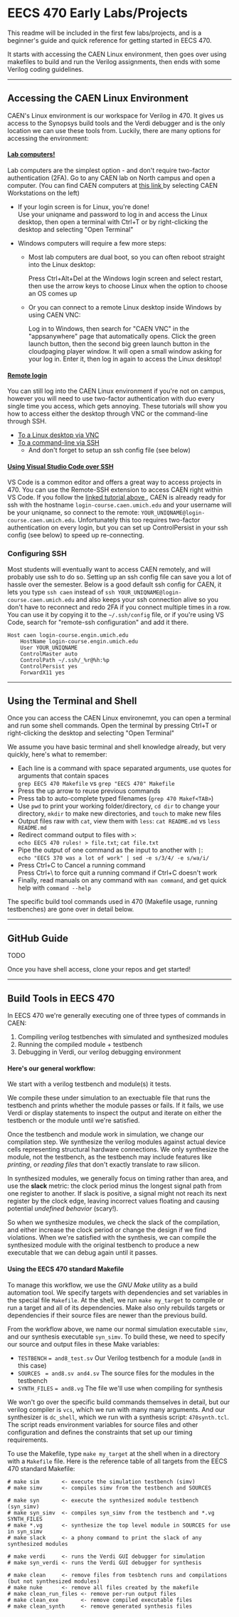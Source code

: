 # EECS 470 Early Labs/Projects

This readme will be included in the first few labs/projects, and is a
beginner's guide and quick reference for getting started in EECS 470.

It starts with accessing the CAEN Linux environment, then goes over
using makefiles to build and run the Verilog assignments, then ends with
some Verilog coding guidelines.

------------------------------------------------------------------------

## Accessing the CAEN Linux Environment

CAEN's Linux environment is our workspace for Verilog in 470. It gives
us access to the Synopsys build tools and the Verdi debugger and is the
only location we can use these tools from. Luckily, there are many
options for accessing the environment:

#### [Lab computers!](https://caen.engin.umich.edu/software/clse/)

Lab computers are the simplest option - and don't require two-factor
authentication (2FA). Go to any CAEN lab on North campus and open a
computer. (You can find CAEN computers at [this link
](https://its.umich.edu/computing/computers-software/campus-computing-sites/computer-labs-map)
by selecting CAEN Workstations on the left)

- If your login screen is for Linux, you're done!  
  Use your uniqname and password to log in and access the Linux desktop,
  then open a terminal with Ctrl+T or by right-clicking the desktop
  and selecting "Open Terminal"

- Windows computers will require a few more steps:

  - Most lab computers are dual boot, so you can often reboot straight
    into the Linux desktop:

    Press Ctrl+Alt+Del at the Windows login screen and select restart,
    then use the arrow keys to choose Linux when the option to choose an
    OS comes up

  - Or you can connect to a remote Linux desktop inside Windows by using
    CAEN VNC:

    Log in to Windows, then search for "CAEN VNC" in the "appsanywhere"
    page that automatically opens. Click the green launch button, then
    the second big green launch button in the cloudpaging player window.
    It will open a small window asking for your log in. Enter it, then
    log in again to access the Linux desktop!

#### [Remote login](https://caen.engin.umich.edu/connect/linux-login-service/)

You can still log into the CAEN Linux environment if you're not on
campus, however you will need to use two-factor authentication with duo
every single time you access, which gets annoying. These tutorials will
show you how to access either the desktop through VNC or the command-line
through SSH.

- [To a Linux desktop via VNC](https://teamdynamix.umich.edu/TDClient/76/Portal/KB/ArticleDet?ID=4999)
- [To a command-line via SSH](https://teamdynamix.umich.edu/TDClient/76/Portal/KB/ArticleDet?ID=5002)
  - And don't forget to setup an ssh config file (see below)

#### [Using Visual Studio Code over SSH](https://code.visualstudio.com/docs/remote/ssh#_installation)

VS Code is a common editor and offers a great way to access projects
in 470. You can use the Remote-SSH extension to access CAEN right within
VS Code. If you follow the [linked tutorial above
](https://code.visualstudio.com/docs/remote/ssh#_installation),
CAEN is already ready for ssh with the hostname
`login-course.caen.umich.edu` and your username will be your uniqname,
so connect to the remote: `YOUR_UNIQNAME@login-course.caen.umich.edu`.
Unfortunately this too requires two-factor authentication on every
login, but you can set up ControlPersist in your ssh config (see below)
to speed up re-connecting.

### Configuring SSH

Most students will eventually want to access CAEN remotely, and will
probably use ssh to do so. Setting up an ssh config file can save you a
lot of hassle over the semester. Below is a good default ssh config for
CAEN, it lets you type `ssh caen` instead of
`ssh YOUR_UNIQNAME@login-course.caen.umich.edu` and also keeps your ssh
connection alive so you don't have to reconnect and redo 2FA if you
connect multiple times in a row. You can use it by copying it to the
`~/.ssh/config` file, or if you're using VS Code, search for "remote-ssh
configuration" and add it there.

```
Host caen login-course.engin.umich.edu
    HostName login-course.engin.umich.edu
    User YOUR_UNIQNAME
    ControlMaster auto
    ControlPath ~/.ssh/_%r@%h:%p
    ControlPersist yes
    ForwardX11 yes
```

------------------------------------------------------------------------

## Using the Terminal and Shell

Once you can access the CAEN Linux environemnt, you can open a
terminal and run some shell commands. Open the terminal by pressing
Ctrl+T or right-clicking the desktop and selecting "Open Terminal"

We assume you have basic terminal and shell knowledge already, but very
quickly, here's what to remember:
- Each line is a command with space separated arguments, use quotes for
  arguments that contain spaces  
  `grep EECS 470 Makefile` vs `grep "EECS 470" Makefile`
- Press the up arrow to reuse previous commands
- Press tab to auto-complete typed filenames (`grep 470 Makef<TAB>`)
- Use `pwd` to print your working folder/directory, `cd dir` to change
  your directory, `mkdir` to make new directories, and `touch` to make
  new files
- Output files raw with `cat`, view them with `less`:
  `cat README.md` vs `less README.md`
- Redirect command output to files with `>`:  
  `echo EECS 470 rules! > file.txt`; `cat file.txt`
- Pipe the output of one command as the input to another with `|`:  
  `echo "EECS 370 was a lot of work" | sed -e s/3/4/ -e s/wa/i/`
- Press Ctrl+C to Cancel a running command  
  Press Ctrl+\ to force quit a running command if Ctrl+C doesn't work
- Finally, read manuals on any command with `man command`, and get quick
  help with `command --help`

The specific build tool commands used in 470 (Makefile usage, running
testbenches) are gone over in detail below.

------------------------------------------------------------------------

## GitHub Guide

TODO

Once you have shell access, clone your repos and get started!

------------------------------------------------------------------------

## Build Tools in EECS 470

In EECS 470 we're generally executing one of three types of commands in
CAEN:

1. Compiling verilog testbenches with simulated and synthesized modules
2. Running the compiled module + testbench
3. Debugging in Verdi, our verilog debugging environment

#### Here's our general workflow:

We start with a verilog testbench and module(s) it tests.

We compile these under simulation to an exectuable file that runs
the testbench and prints whether the module passes or fails. If it
fails, we use Verdi or display statements to inspect the output and
iterate on either the testbench or the module until we're satisfied.

Once the testbench and module work in simulation, we change our
compilation step. We synthesize the verilog modules against actual
device cells representing structural hardware connections. We only
synthesize the module, not the testbench, as the testbench may
include features like *printing*, or *reading files* that don't
exactly translate to raw silicon.

In synthesized modules, we generally focus on timing rather than area,
and use the **slack** metric: the clock period minus the longest signal
path from one register to another. If slack is positive, a signal might
not reach its next register by the clock edge, leaving incorrect values
floating and causing potential *undefined behavior* (scary!).

So when we synthesize modules, we check the slack of the compilation,
and either increase the clock period or change the design if we find
violations. When we're satisfied with the synthesis, we can compile the
synthesized module with the original testbench to produce a new
executable that we can debug again until it passes.

#### Using the EECS 470 standard Makefile

To manage this workflow, we use the *GNU Make* utility as a build
automation tool. We specify targets with dependencies and set variables
in the special file `Makefile`. At the shell, we run `make my_target` to
compile or run a target and all of its dependencies. Make also only
rebuilds targets or dependencies if their source files are newer than
the previous build.

From the workflow above, we name our normal simulation executable
`simv`, and our synthesis executable `syn_simv`. To build these, we
need to specify our source and output files in these Make variables:
- `TESTBENCH` `= and8_test.sv` Our Verilog testbench for a module
  (`and8` in this case)
- `SOURCES ` `= and8.sv and4.sv` The source files for the modules in
  the testbench
- `SYNTH_FILES` `= and8.vg` The file we'll use when compiling for
  synthesis

We won't go over the specific build commands themselves in detail, but
our verilog compiler is `vcs`, which we run with many many arguments.
And our synthesizer is `dc_shell`, which we run with a synthesis script:
`470synth.tcl`. The script reads environment variables for source files
and other configuration and defines the constraints that set up our
timing requirements.

To use the Makefile, type `make my_target` at the shell when in a
directory with a `Makefile` file. Here is the reference table of all
targets from the EECS 470 standard Makefile:

```
# make sim       <- execute the simulation testbench (simv)
# make simv      <- compiles simv from the testbench and SOURCES

# make syn       <- execute the synthesized module testbench (syn_simv)
# make syn_simv  <- compiles syn_simv from the testbench and *.vg SYNTH_FILES
# make *.vg      <- synthesize the top level module in SOURCES for use in syn_simv
# make slack     <- a phony command to print the slack of any synthesized modules

# make verdi     <- runs the Verdi GUI debugger for simulation
# make syn_verdi <- runs the Verdi GUI debugger for synthesis

# make clean     <- remove files from tesbtench runs and compilations (but not synthesized modules)
# make nuke      <- remove all files created by the makefile
# make clean_run_files <- remove per-run output files
# make clean_exe       <- remove compiled executable files
# make clean_synth     <- remove generated synthesis files
```

